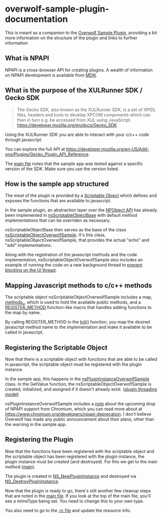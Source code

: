 # overwolf-sample-plugin-documentation
This is meant as a companion to the [Overwolf Sample Plugin](https://github.com/overwolf/overwolf-sample-plugin), providing a bit more information on the structure of the plugin and links to further information

What is NPAPI
-------------
NPAPI is a cross-browser API for creating plugins. A wealth of information on NPAPI development is available from [MDN](https://developer.mozilla.org/en-US/Add-ons/Plugins).

What is the purpose of the XULRunner SDK / Gecko SDK
----------------------------------------------------
>The Gecko SDK, also known as the XULRunner SDK, is a set of XPIDL files, headers and tools to develop XPCOM components which can then in turn e.g. be accessed from XUL using JavaScript. https://developer.mozilla.org/en/docs/Gecko_SDK

Using the XULRunner SDK you are able to interact with your c/c++ code through javascript.

You can explore the full API at https://developer.mozilla.org/en-US/Add-ons/Plugins/Gecko_Plugin_API_Reference.

The [main file](https://github.com/overwolf/overwolf-sample-plugin/blob/master/npOverwolfSamplePlugin/main.cpp#L9) notes that the sample app was tested against a specific version of the SDK. Make sure you use the version listed. 

How is the sample app structured
--------------------------------
The meat of the plugin is provided by a [Scriptable Object](https://developer.mozilla.org/en-US/Add-ons/Plugins/Gecko_Plugin_API_Reference/Scripting_plugins) which defines and exposes the functions that are available to javascript.

In the sample plugin, an abstraction layer over the [NPObject API](https://developer.mozilla.org/en/docs/NPObject) has already been implemented in [nsScriptableObjectBase](https://github.com/overwolf/overwolf-sample-plugin/blob/master/npOverwolfSamplePlugin/nsScriptableObjectBase.cpp) with default method implementations that can be overriden as necessary.

nsScriptableObjectBase then serves as the base of the class [nsScriptableObjectOverwolfSample](https://github.com/overwolf/overwolf-sample-plugin/blob/master/npOverwolfSamplePlugin/nsPluginInstanceOverwolfSample.cpp). It's this class, nsScriptableObjectOverwolfSample, that provides the actual "echo" and "add" implementations.

Along with the registration of the javascript methods and the code implementation, nsScriptableObjectOverwolfSample also includes an example of running the code on a new background thread to [prevent blocking on the UI thread](https://msdn.microsoft.com/en-us/magazine/ee309514.aspx).

Mapping Javascript methods to c/c++ methods
-------------------------------------------
The scriptable object nsScriptableObjectOverwolfSample includes a map, [methods_](https://github.com/overwolf/overwolf-sample-plugin/blob/master/npOverwolfSamplePlugin/nsScriptableObjectOverwolfSample.h#L81), which is used to hold the available public methods, and a [REGISTER_METHOD](https://github.com/overwolf/overwolf-sample-plugin/blob/master/npOverwolfSamplePlugin/nsScriptableObjectOverwolfSample.cpp#L8) function-like macro that handles adding functions to the map by name.

By calling REGISTER_METHOD in the [Init()](https://github.com/overwolf/overwolf-sample-plugin/blob/master/npOverwolfSamplePlugin/nsScriptableObjectOverwolfSample.cpp#L28) function, you map the desired javascript method name to the implementation and make it available to be called in javascript.

Registering the Scriptable Object
---------------------------------
Now that there is a scriptable object with functions that are able to be called in javascript, the scriptable object must be registered with the plugin instance.

In the sample app, this happens in the [nsPluginInstanceOverwolfSample](https://github.com/overwolf/overwolf-sample-plugin/blob/master/npOverwolfSamplePlugin/nsPluginInstanceOverwolfSample.cpp) class. In the GetValue function, the nsScriptableObjectOverwolfSample is created, initialized, and assigned if it doesn't already exist. ([plugin threading model](https://developer.mozilla.org/en-US/Add-ons/Plugins/Gecko_Plugin_API_Reference/Scripting_plugins#Threading_model))

nsPluginInstanceOverwolfSample includes a [note](https://github.com/overwolf/overwolf-sample-plugin/blob/master/npOverwolfSamplePlugin/nsPluginInstanceOverwolfSample.cpp#L36) about the upcoming drop of NPAPI support from Chromium, which you can read more about at https://www.chromium.org/developers/npapi-deprecation. I don't believe Overwolf has made any public announcement about their plans, other than the warning in the sample app.

Registering the Plugin
----------------------
Now that the functions have been registered with the scriptable object and the scriptable object has been registered with the plugin instance, the plugin instance must be created (and destroyed). For this we get to the main method [(main)](https://github.com/overwolf/overwolf-sample-plugin/blob/master/npOverwolfSamplePlugin/main.cpp).

The plugin is created in [NS_NewPluginInstance](https://github.com/overwolf/overwolf-sample-plugin/blob/master/npOverwolfSamplePlugin/main.cpp#L79) and destroyed via [NS_DestroyPluginInstance](https://github.com/overwolf/overwolf-sample-plugin/blob/master/npOverwolfSamplePlugin/main.cpp#L92).

Now that the plugin is ready to go, there's still another few cleanup steps that are noted in the [main file](https://github.com/overwolf/overwolf-sample-plugin/blob/master/npOverwolfSamplePlugin/main.cpp#L9). If you look at the top of the main file, you'll see a mimeType being set. You need to change this to your own type.

You also need to go to the [.rc file](https://github.com/overwolf/overwolf-sample-plugin/blob/master/npOverwolfSamplePlugin/npOverwolfSamplePlugin.rc) and update the resource info.
